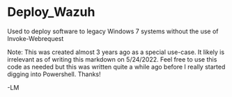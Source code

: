 # Deploy_Wazuh
Used to deploy software to legacy Windows 7 systems without the use of Invoke-Webrequest

Note: This was created almost 3 years ago as a special use-case. It likely is irrelevant as of writing this markdown on 5/24/2022.
Feel free to use this code as needed but this was written quite a while ago before I really started digging into Powershell. Thanks!

-LM
